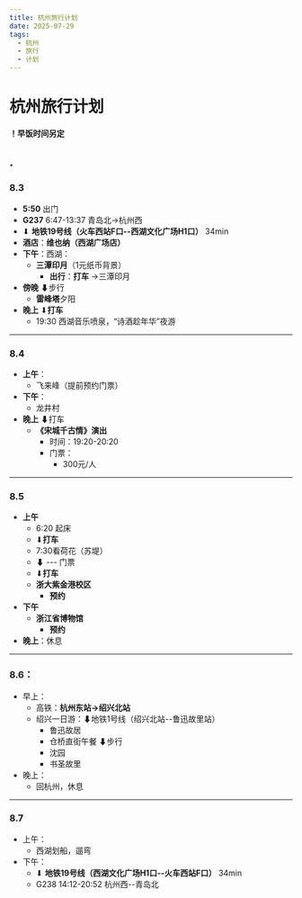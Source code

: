 ```yaml
---
title: 杭州旅行计划
date: 2025-07-29
tags:
  - 杭州
  - 旅行
  - 计划
---
```


# 杭州旅行计划
**！早饭时间另定**

.
---
### 8.3
- **5:50** 出门        
- **G237**  6:47-13:37   青岛北→杭州西
 - ⬇ **地铁19号线（火车西站F口--西湖文化广场H1口）** 34min
- **酒店**：**维也纳（西湖广场店）**
- **下午**：西湖：
  - **三潭印月**（1元纸币背景）
    - **出行**：**打车** ->三潭印月
- **傍晚**   ⬇步行
  - **雷峰塔**夕阳
- **晚上** ⬇**打车**
  - 19:30  西湖音乐喷泉，“诗酒趁年华”夜游
---
### 8.4
- **上午**：
  - 飞来峰（提前预约门票）
- **下午**：
  - 龙井村
- **晚上** ⬇打车
  - **《宋城千古情》演出** 
    - 时间：19:20-20:20
    - 门票：
      - 300元/人
---

### 8.5
- **上午**
  - 6:20 起床
  -   ⬇**打车**
  - 7:30看荷花（苏堤）
  - ⬇  ---  门票
  - ⬇**打车**
  - **浙大紫金港校区**
    - **预约**
- **下午**
  - **浙江省博物馆**
    - **预约**
- **晚上**：休息

---
### 8.6：
- 早上：
  - 高铁：**杭州东站->绍兴北站**
  - 绍兴一日游：⬇地铁1号线（绍兴北站--鲁迅故里站）
    - 鲁迅故居
    - 仓桥直街午餐  ⬇步行
    - 沈园
    - 书圣故里
- 晚上：
  - 回杭州，休息

---
### 8.7
- 上午：
  - 西湖划船，遛弯
- 下午：
  - ⬇ **地铁19号线（西湖文化广场H1口--火车西站F口）** 34min
  - G238 14:12-20:52 杭州西--青岛北